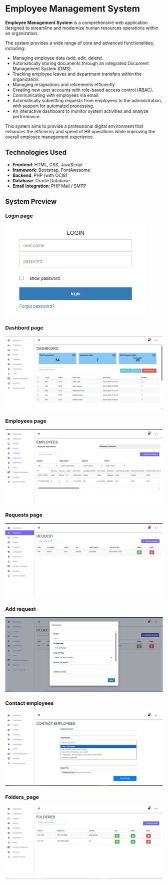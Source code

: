 # Employee Management System

**Employee Management System** is a comprehensive web application designed to streamline and modernize human resources operations within an organization.

The system provides a wide range of core and advanced functionalities, including:

- Managing employee data (add, edit, delete).
- Automatically storing documents through an integrated Document Management System (DMS).
- Tracking employee leaves and department transfers within the organization.
- Managing resignations and retirements efficiently.
- Creating new user accounts with role-based access control (RBAC).
- Communicating with employees via email.
- Automatically submitting requests from employees to the administration, with support for automated processing.
- An interactive dashboard to monitor system activities and analyze performance.

This system aims to provide a professional digital environment that enhances the efficiency and speed of HR operations while improving the overall employee management experience.

## Technologies Used

- **Frontend**: HTML, CSS, JavaScript
- **framework**: Bootstrap, FontAwesome
- **Backend**: PHP (with OCI8)
- **Database**: Oracle Database
- **Email Integration**: PHP Mail / SMTP

## System Preview

### Login page

![Login](Screenshots/Login-page.png)

### Dashbord page

![Dashbord](Screenshots/Dashbord-page.png)

### Employees page

![Employees](Screenshots/Employees-page.png)

### Requests page

![Requests](Screenshots/Requests-page.png)

### Add request

![Add request](Screenshots/Add-request.png)

### Contact employees

![Contact-employees](Screenshots/Contact-employees.png)

### Folders_page

![Contact-employees](Screenshots/Folders-page.png)
